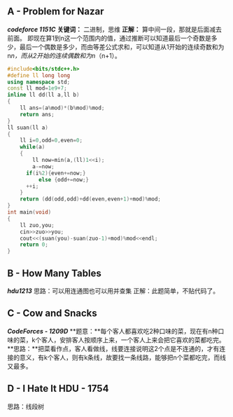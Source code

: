## A - Problem for Nazar
***codeforce 1151C***
**关键词：** 二进制，思维
**正解：**
算中间一段，那就是后面减去前面。
即现在算1到n这一个范围内的值，通过推断可以知道最后一个奇数是多少，最后一个偶数是多少，而由等差公式求和，可以知道从1开始的连续奇数和为 n*n，而从2开始的连续偶数和为n*（n+1）。

```cpp
#include<bits/stdc++.h>
#define ll long long
using namespace std;
const ll mod=1e9+7;
inline ll dd(ll a,ll b)
{
    ll ans=(a%mod)*(b%mod)%mod;
    return ans;
}
ll suan(ll a)
{
    ll i=0,odd=0,even=0;
    while(a)
    {
        ll now=min(a,(ll)1<<i);
        a-=now;
      if(i%2){even+=now;}
          else {odd+=now;}
      ++i;
    }
    return (dd(odd,odd)+dd(even,even+1)+mod)%mod;
}
int main(void)
{
    ll zuo,you;
    cin>>zuo>>you;
    cout<<(suan(you)-suan(zuo-1)+mod)%mod<<endl;
    return 0;
}

```

## B - How Many Tables
***hdu1213***
思路：可以用连通图也可以用并查集
正解：此题简单，不贴代码了。

## C - Cow and Snacks 
***CodeForces - 1209D***
**题意：**每个客人都喜欢吃2种口味的菜，现在有n种口味的菜，k个客人，安排客人按顺序上来，一个客人上来会把它喜欢的菜都吃完。
**思路：**把菜看作点，客人看做线，线要连接说明这2个点是不连通的，才有连接的意义，有k个客人，则有k条线，故要找一条线路，能够把n个菜都吃完，而线又最多。

## D - I Hate It HDU - 1754
思路：线段树